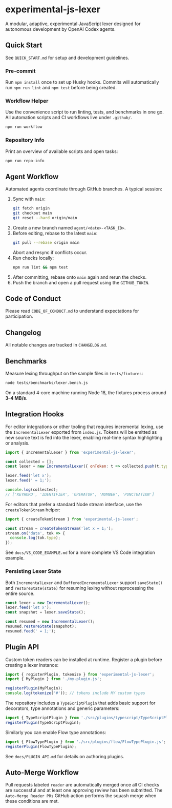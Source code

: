 # experimental-js-lexer

A modular, adaptive, experimental JavaScript lexer designed for autonomous development by OpenAI Codex agents.

## Quick Start

See `QUICK_START.md` for setup and development guidelines.

### Pre-commit
Run `npm install` once to set up Husky hooks. Commits will automatically run
`npm run lint` and `npm test` before being created.

### Workflow Helper
Use the convenience script to run linting, tests, and benchmarks in one go.
All automation scripts and CI workflows live under `.github/`.
```bash
npm run workflow
```

### Repository Info
Print an overview of available scripts and open tasks:

```bash
npm run repo-info
```

## Agent Workflow

Automated agents coordinate through GitHub branches. A typical session:

1. Sync with `main`:
   ```bash
   git fetch origin
   git checkout main
   git reset --hard origin/main
   ```
2. Create a new branch named `agent/<date>-<TASK_ID>`.
3. Before editing, rebase to the latest `main`:
   ```bash
   git pull --rebase origin main
   ```
   Abort and resync if conflicts occur.
4. Run checks locally:
   ```bash
   npm run lint && npm test
   ```
5. After committing, rebase onto `main` again and rerun the checks.
6. Push the branch and open a pull request using the `GITHUB_TOKEN`.

## Code of Conduct

Please read `CODE_OF_CONDUCT.md` to understand expectations for participation.

## Changelog

All notable changes are tracked in `CHANGELOG.md`.

## Benchmarks

Measure lexing throughput on the sample files in `tests/fixtures`:

```bash
node tests/benchmarks/lexer.bench.js
```
On a standard 4‑core machine running Node 18, the fixtures process around
**3–4 MB/s**.

## Integration Hooks

For editor integrations or other tooling that requires incremental lexing,
use the `IncrementalLexer` exported from `index.js`. Tokens will be emitted
as new source text is fed into the lexer, enabling real-time syntax
highlighting or analysis.

```javascript
import { IncrementalLexer } from 'experimental-js-lexer';

const collected = [];
const lexer = new IncrementalLexer({ onToken: t => collected.push(t.type) });

lexer.feed('let x');
lexer.feed(' = 1;');

console.log(collected);
// ['KEYWORD', 'IDENTIFIER', 'OPERATOR', 'NUMBER', 'PUNCTUATION']
```

For editors that prefer a standard Node stream interface, use the
`createTokenStream` helper:

```javascript
import { createTokenStream } from 'experimental-js-lexer';

const stream = createTokenStream('let x = 1;');
stream.on('data', tok => {
  console.log(tok.type);
});
```

See `docs/VS_CODE_EXAMPLE.md` for a more complete VS Code integration example.

### Persisting Lexer State

Both `IncrementalLexer` and `BufferedIncrementalLexer` support `saveState()` and
`restoreState(state)` for resuming lexing without reprocessing the entire
source.

```javascript
const lexer = new IncrementalLexer();
lexer.feed('let x');
const snapshot = lexer.saveState();

const resumed = new IncrementalLexer();
resumed.restoreState(snapshot);
resumed.feed(' = 1;');
```

## Plugin API

Custom token readers can be installed at runtime. Register a plugin before
creating a lexer instance:

```javascript
import { registerPlugin, tokenize } from 'experimental-js-lexer';
import { MyPlugin } from './my-plugin.js';

registerPlugin(MyPlugin);
console.log(tokenize('#')); // tokens include MY custom types
```

The repository includes a `TypeScriptPlugin` that adds basic support for
decorators, type annotations and generic parameters:

```javascript
import { TypeScriptPlugin } from './src/plugins/typescript/TypeScriptPlugin.js';
registerPlugin(TypeScriptPlugin);
```

Similarly you can enable Flow type annotations:

```javascript
import { FlowTypePlugin } from './src/plugins/flow/FlowTypePlugin.js';
registerPlugin(FlowTypePlugin);
```

See `docs/PLUGIN_API.md` for details on authoring plugins.

## Auto-Merge Workflow

Pull requests labeled `reader` are automatically merged once all CI checks
are successful and at least one approving review has been submitted. The
`Auto-Merge Reader PRs` GitHub action performs the squash merge when these
conditions are met.
